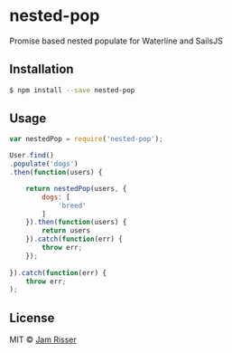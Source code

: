 # nested-pop
Promise based nested populate for Waterline and SailsJS

## Installation

```sh
$ npm install --save nested-pop
```

## Usage

```js
var nestedPop = require('nested-pop');

User.find()
.populate('dogs')
.then(function(users) {

    return nestedPop(users, {
        dogs: [
            'breed'
        ]
    }).then(function(users) {
        return users
    }).catch(function(err) {
        throw err;
    });
    
}).catch(function(err) {
    throw err;
);
```
## License

MIT © [Jam Risser](http://jam.jamrizzi.com)

[npm-url]: https://npmjs.org/package/nested-pop
